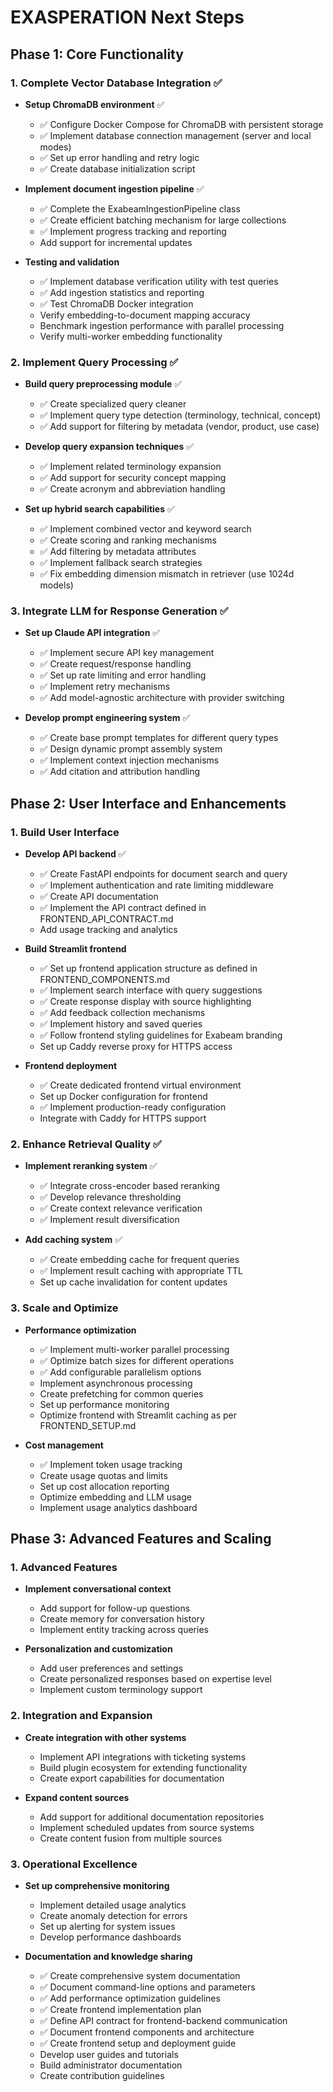 # EXASPERATION Next Steps

## Phase 1: Core Functionality

### 1. Complete Vector Database Integration ✅
- **Setup ChromaDB environment** ✅
  - ✅ Configure Docker Compose for ChromaDB with persistent storage
  - ✅ Implement database connection management (server and local modes)
  - ✅ Set up error handling and retry logic
  - ✅ Create database initialization script

- **Implement document ingestion pipeline** ✅
  - ✅ Complete the ExabeamIngestionPipeline class
  - ✅ Create efficient batching mechanism for large collections
  - ✅ Implement progress tracking and reporting
  - Add support for incremental updates

- **Testing and validation**
  - ✅ Implement database verification utility with test queries
  - ✅ Add ingestion statistics and reporting 
  - ✅ Test ChromaDB Docker integration
  - Verify embedding-to-document mapping accuracy
  - Benchmark ingestion performance with parallel processing
  - Verify multi-worker embedding functionality

### 2. Implement Query Processing ✅

- **Build query preprocessing module** ✅
  - ✅ Create specialized query cleaner
  - ✅ Implement query type detection (terminology, technical, concept)
  - ✅ Add support for filtering by metadata (vendor, product, use case)

- **Develop query expansion techniques** ✅
  - ✅ Implement related terminology expansion
  - ✅ Add support for security concept mapping
  - ✅ Create acronym and abbreviation handling

- **Set up hybrid search capabilities** ✅
  - ✅ Implement combined vector and keyword search
  - ✅ Create scoring and ranking mechanisms
  - ✅ Add filtering by metadata attributes
  - ✅ Implement fallback search strategies
  - ✅ Fix embedding dimension mismatch in retriever (use 1024d models)

### 3. Integrate LLM for Response Generation ✅

- **Set up Claude API integration** ✅
  - ✅ Implement secure API key management
  - ✅ Create request/response handling
  - ✅ Set up rate limiting and error handling
  - ✅ Implement retry mechanisms
  - ✅ Add model-agnostic architecture with provider switching

- **Develop prompt engineering system** ✅
  - ✅ Create base prompt templates for different query types
  - ✅ Design dynamic prompt assembly system
  - ✅ Implement context injection mechanisms
  - ✅ Add citation and attribution handling

## Phase 2: User Interface and Enhancements

### 1. Build User Interface

- **Develop API backend** ✅
  - ✅ Create FastAPI endpoints for document search and query
  - ✅ Implement authentication and rate limiting middleware
  - ✅ Create API documentation
  - ✅ Implement the API contract defined in FRONTEND_API_CONTRACT.md
  - Add usage tracking and analytics

- **Build Streamlit frontend**
  - ✅ Set up frontend application structure as defined in FRONTEND_COMPONENTS.md
  - ✅ Implement search interface with query suggestions
  - ✅ Create response display with source highlighting
  - ✅ Add feedback collection mechanisms
  - ✅ Implement history and saved queries
  - ✅ Follow frontend styling guidelines for Exabeam branding
  - Set up Caddy reverse proxy for HTTPS access

- **Frontend deployment**
  - ✅ Create dedicated frontend virtual environment
  - Set up Docker configuration for frontend
  - ✅ Implement production-ready configuration
  - Integrate with Caddy for HTTPS support

### 2. Enhance Retrieval Quality ✅

- **Implement reranking system** ✅
  - ✅ Integrate cross-encoder based reranking
  - ✅ Develop relevance thresholding
  - ✅ Create context relevance verification
  - ✅ Implement result diversification

- **Add caching system** ✅
  - ✅ Create embedding cache for frequent queries
  - ✅ Implement result caching with appropriate TTL
  - Set up cache invalidation for content updates

### 3. Scale and Optimize

- **Performance optimization**
  - ✅ Implement multi-worker parallel processing
  - ✅ Optimize batch sizes for different operations
  - ✅ Add configurable parallelism options
  - Implement asynchronous processing
  - Create prefetching for common queries
  - Set up performance monitoring
  - Optimize frontend with Streamlit caching as per FRONTEND_SETUP.md

- **Cost management**
  - ✅ Implement token usage tracking
  - Create usage quotas and limits
  - Set up cost allocation reporting
  - Optimize embedding and LLM usage
  - Implement usage analytics dashboard

## Phase 3: Advanced Features and Scaling

### 1. Advanced Features

- **Implement conversational context**
  - Add support for follow-up questions
  - Create memory for conversation history
  - Implement entity tracking across queries

- **Personalization and customization**
  - Add user preferences and settings
  - Create personalized responses based on expertise level
  - Implement custom terminology support

### 2. Integration and Expansion

- **Create integration with other systems**
  - Implement API integrations with ticketing systems
  - Build plugin ecosystem for extending functionality
  - Create export capabilities for documentation

- **Expand content sources**
  - Add support for additional documentation repositories
  - Implement scheduled updates from source systems
  - Create content fusion from multiple sources

### 3. Operational Excellence

- **Set up comprehensive monitoring**
  - Implement detailed usage analytics
  - Create anomaly detection for errors
  - Set up alerting for system issues
  - Develop performance dashboards

- **Documentation and knowledge sharing**
  - ✅ Create comprehensive system documentation
  - ✅ Document command-line options and parameters
  - ✅ Add performance optimization guidelines
  - ✅ Create frontend implementation plan
  - ✅ Define API contract for frontend-backend communication
  - ✅ Document frontend components and architecture
  - ✅ Create frontend setup and deployment guide
  - Develop user guides and tutorials
  - Build administrator documentation
  - Create contribution guidelines